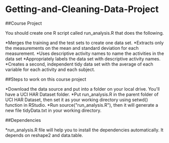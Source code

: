 # Getting-and-Cleaning-Data-Project
##Course Project

You should create one R script called run_analysis.R that does the following.

*Merges the training and the test sets to create one data set.
*Extracts only the measurements on the mean and standard deviation for each measurement.
*Uses descriptive activity names to name the activities in the data set
*Appropriately labels the data set with descriptive activity names.
*Creates a second, independent tidy data set with the average of each variable for each activity and each subject.

##Steps to work on this course project

*Download the data source and put into a folder on your local drive. You'll have a UCI HAR Dataset folder.
*Put run_analysis.R in the parent folder of UCI HAR Dataset, then set it as your working directory using setwd() function in RStudio.
*Run source("run_analysis.R"), then it will generate a new file tidyData.txt in your working directory.

##Dependencies

*run_analysis.R file will help you to install the dependencies automatically. It depends on reshape2 and data.table. 
